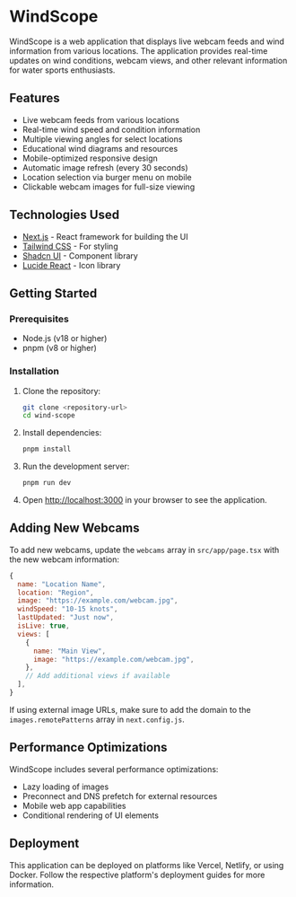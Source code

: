 # WindScope

WindScope is a web application that displays live webcam feeds and wind information from various locations. The application provides real-time updates on wind conditions, webcam views, and other relevant information for water sports enthusiasts.

## Features

- Live webcam feeds from various locations
- Real-time wind speed and condition information
- Multiple viewing angles for select locations
- Educational wind diagrams and resources
- Mobile-optimized responsive design
- Automatic image refresh (every 30 seconds)
- Location selection via burger menu on mobile
- Clickable webcam images for full-size viewing

## Technologies Used

- [Next.js](https://nextjs.org) - React framework for building the UI
- [Tailwind CSS](https://tailwindcss.com) - For styling
- [Shadcn UI](https://ui.shadcn.com/) - Component library
- [Lucide React](https://lucide.dev/) - Icon library

## Getting Started

### Prerequisites

- Node.js (v18 or higher)
- pnpm (v8 or higher)

### Installation

1. Clone the repository:
   ```bash
   git clone <repository-url>
   cd wind-scope
   ```

2. Install dependencies:
   ```bash
   pnpm install
   ```

3. Run the development server:
   ```bash
   pnpm run dev
   ```

4. Open [http://localhost:3000](http://localhost:3000) in your browser to see the application.

## Adding New Webcams

To add new webcams, update the `webcams` array in `src/app/page.tsx` with the new webcam information:

```javascript
{
  name: "Location Name",
  location: "Region",
  image: "https://example.com/webcam.jpg",
  windSpeed: "10-15 knots",
  lastUpdated: "Just now",
  isLive: true,
  views: [
    {
      name: "Main View",
      image: "https://example.com/webcam.jpg",
    },
    // Add additional views if available
  ],
}
```

If using external image URLs, make sure to add the domain to the `images.remotePatterns` array in `next.config.js`.

## Performance Optimizations

WindScope includes several performance optimizations:
- Lazy loading of images
- Preconnect and DNS prefetch for external resources
- Mobile web app capabilities
- Conditional rendering of UI elements

## Deployment

This application can be deployed on platforms like Vercel, Netlify, or using Docker. Follow the respective platform's deployment guides for more information.
